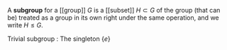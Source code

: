 A **subgroup** for a [[group]] $G$ is a [[subset]] $H \subset G$ of the group (that can be) treated as a group in its own right under the same operation, and we write $H \leq G$.

Trivial subgroup
: The singleton $\{e\}$